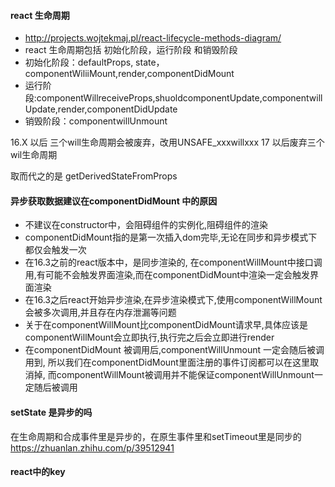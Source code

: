 #### react 生命周期
+ http://projects.wojtekmaj.pl/react-lifecycle-methods-diagram/
+ react 生命周期包括 初始化阶段，运行阶段 和销毁阶段
+ 初始化阶段：defaultProps, state，componentWiliiMount,render,componentDidMount
+ 运行阶段:componentWillreceiveProps,shuoldcomponentUpdate,componentwillUpdate,render,componentDidUpdate
+ 销毁阶段：componentwillUnmount

16.X 以后 三个will生命周期会被废弃，改用UNSAFE_xxxwillxxx
17 以后废弃三个wil生命周期

取而代之的是 getDerivedStateFromProps


#### 异步获取数据建议在componentDidMount 中的原因
+ 不建议在constructor中，会阻碍组件的实例化,阻碍组件的渲染
+ componentDidMount指的是第一次插入dom完毕,无论在同步和异步模式下都仅会触发一次
+ 在16.3之前的react版本中，是同步渲染的, 在componentWillMount中接口调用,有可能不会触发界面渲染,而在componentDidMount中渲染一定会触发界面渲染
+ 在16.3之后react开始异步渲染,在异步渲染模式下,使用componentWillMount会被多次调用,并且存在内存泄漏等问题
+ 关于在componentWillMount比componentDidMount请求早,具体应该是componentWillMount会立即执行,执行完之后会立即进行render
+ 在componentDidMount 被调用后,componentWillUnmount 一定会随后被调用到, 所以我们在componentDidMount里面注册的事件订阅都可以在这里取消掉,
而componentWillMount被调用并不能保证componentWillUnmount一定随后被调用


#### setState 是异步的吗
在生命周期和合成事件里是异步的，在原生事件里和setTimeout里是同步的
https://zhuanlan.zhihu.com/p/39512941 

#### react中的key
